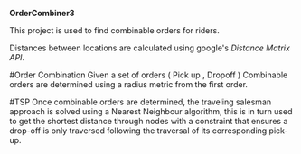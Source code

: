 
**OrderCombiner3**

This project is used to find combinable orders for riders.

Distances between locations are calculated using google's *Distance Matrix API*.

#Order Combination
Given a set of orders ( Pick up , Dropoff ) Combinable orders are determined using a radius metric from the first order.

#TSP 
Once combinable orders are determined, the traveling salesman approach is solved using a Nearest Neighbour algorithm,
this is in turn used to get the shortest distance through nodes
with a constraint that ensures a drop-off is only traversed following the traversal of its corresponding pick-up.
